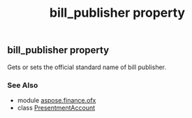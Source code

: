 ﻿---
title: bill_publisher property
second_title: Aspose.Finance for Python via .NET API References
description: 
type: docs
weight: 40
url: /python-net/aspose.finance.ofx/presentmentaccount/bill_publisher/
is_root: false
---

## bill_publisher property


Gets or sets the official standard name of bill publisher.

### See Also
* module [aspose.finance.ofx](../../)
* class [PresentmentAccount](/finance/python-net/aspose.finance.ofx/presentmentaccount)
